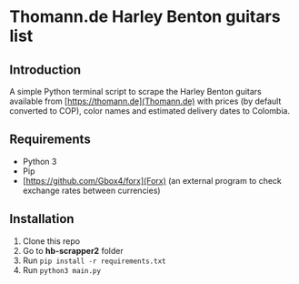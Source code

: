 # Thomann.de Harley Benton guitars list

## Introduction

A simple Python terminal script to scrape the Harley Benton guitars available from [https://thomann.de](Thomann.de) with prices (by default converted to COP), color names and estimated delivery dates to Colombia.

## Requirements

- Python 3
- Pip
- [https://github.com/Gbox4/forx](Forx) (an external program to check exchange rates between currencies)

## Installation

1. Clone this repo
2. Go to **hb-scrapper2** folder
3. Run `pip install -r requirements.txt`
4. Run `python3 main.py`